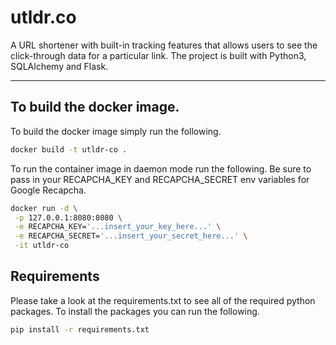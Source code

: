 # utldr.co
A URL shortener with built-in tracking features that allows users to see the
click-through data for a particular link. The project is built with Python3,
SQLAlchemy and Flask.

---

## To build the docker image.
To build the docker image simply run the following.
```sh
docker build -t utldr-co .
```

To run the container image in daemon mode run the following. Be sure to pass in
your RECAPCHA_KEY and RECAPCHA_SECRET env variables for Google Recapcha.
```sh
docker run -d \
 -p 127.0.0.1:8080:8080 \
 -e RECAPCHA_KEY='...insert_your_key_here...' \
 -e RECAPCHA_SECRET='...insert_your_secret_here...' \
 -it utldr-co
```

## Requirements
Please take a look at the requirements.txt to see all of the required python
packages.  To install the packages you can run the following.
```sh
pip install -r requirements.txt
```
